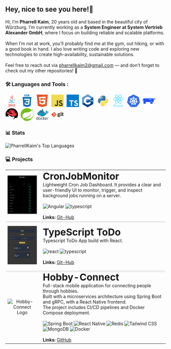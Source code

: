 ## Hey, nice to see you here!👋
Hi, I’m **Pharrell Kaim**, 20 years old and based in the beautiful city of Würzburg. I’m currently working as a **System Engineer at System Vertrieb Alexander GmbH**, where I focus on building reliable and scalable platforms.
<br/>
<br/>
When I’m not at work, you’ll probably find me at the gym, out hiking, or with a good book in hand. I also love writing code and exploring new technologies to create high-availability, sustainable solutions.
<br/>
<br/>
Feel free to reach out via pharrellkaim2@gmail.com — and don’t forget to check out my other repositories! 🚀

### :hammer_and_wrench: Languages and Tools :
<div>
  <p float="right">
    <img src="https://github.com/devicons/devicon/blob/master/icons/java/java-original-wordmark.svg" title="Java" alt="Java" width="40" height="40"/>&nbsp;
    <img src="https://github.com/devicons/devicon/blob/master/icons/css3/css3-plain-wordmark.svg"  title="CSS3" alt="CSS" width="40" height="40"/>&nbsp;
    <img src="https://github.com/devicons/devicon/blob/master/icons/html5/html5-original.svg" title="HTML5" alt="HTML" width="40" height="40"/>&nbsp;
    <img src="https://github.com/devicons/devicon/blob/master/icons/javascript/javascript-original.svg" title="JavaScript" alt="JavaScript" width="40" height="40"/>&nbsp;  
    <img src="https://github.com/devicons/devicon/blob/master/icons/typescript/typescript-original.svg" title="Typescript" **alt="Typescript" width="40" height="40"/>&nbsp;
    <img src="https://github.com/devicons/devicon/blob/master/icons/cplusplus/cplusplus-original.svg" title="C++" **alt="C++" width="40" height="40"/>&nbsp;
    <img src="https://github.com/devicons/devicon/blob/master/icons/python/python-original.svg" title="Python" **alt="Python" width="40" height="40"/>&nbsp;
    <img src="https://github.com/devicons/devicon/blob/master/icons/react/react-original-wordmark.svg" title="React" alt="React" width="40" height="40"/>&nbsp;
    <img src="https://github.com/devicons/devicon/blob/master/icons/kubernetes/kubernetes-original.svg" title="JavaScript" alt="JavaScript" width="40" height="40"/>&nbsp;
    <img src="https://github.com/devicons/devicon/blob/master/icons/rancher/rancher-original.svg" title="JavaScript" alt="JavaScript" width="40" height="40"/>&nbsp;     <img src="https://github.com/devicons/devicon/blob/master/icons/redhat/redhat-original.svg" title="JavaScript" alt="JavaScript" width="40" height="40"/>&nbsp;  
    <img src="https://github.com/devicons/devicon/blob/master/icons/spring/spring-original.svg" title="Spring" alt="Spring" width="40" height="40"/>&nbsp;
    <img src="https://github.com/devicons/devicon/blob/master/icons/docker/docker-original-wordmark.svg" title="Docker" **alt="Docker" width="40" height="40"/>&nbsp;
    <img src="https://github.com/devicons/devicon/blob/master/icons/git/git-original-wordmark.svg" title="Git" **alt="Git" width="40" height="40"/>&nbsp;
  </p>
</div>

  ### 📊 Stats
![PharrellKaim's Top Languages](https://github-readme-stats.vercel.app/api/top-langs/?username=PharrellKaim&theme=react&show_icons=true&hide_border=true&layout=compact)


### 💻 Projects
<table style="width:100%; border-collapse: collapse; margin-bottom: 24px;">
  <tr style="box-shadow: 0 4px 6px -1px rgba(0,0,0,.1), 0 2px 4px -2px rgba(0,0,0,.1);">
    <td style="width: 200px; vertical-align: middle; text-align: center; height:150px;">
      <img src="https://github.com/PharrellKaim/cronJobMonitor/blob/main/cronJobMonitorOverview.png" height="120" alt="spring-postman-request-generator Logo">
    </td>
    <td style="width: 800px; padding-left: 12px;">
      <b style="font-size: 30px;">CronJobMonitor</b><br>
      Lightweight Cron Job Dashboard. It provides a clear and user-friendly UI to monitor, trigger, and inspect background jobs running on a server.<br><br>
      <img alt="Angular" src="https://img.shields.io/badge/Angular-%23DD0031.svg?logo=angular&logoColor=white">
      <img alt="typescript" src="https://img.shields.io/badge/TypeScript-3178C6?logo=typescript&logoColor=fff">
      <br><br>
      <b>Links:</b> 
      <a href="https://github.com/PharrellKaim/cronJobMonitor">Git-Hub</a>
    </td>
  </tr>
    <tr style="box-shadow: 0 4px 6px -1px rgba(0,0,0,.1), 0 2px 4px -2px rgba(0,0,0,.1);">
        <td style="width: 200px; vertical-align: middle; text-align: center; height:150px;">
          <img src="https://github.com/PharrellKaim/TypeScriptTodo/blob/main/images/webViewApp.png" height="120" alt="TodowebView">
        </td>
        <td style="width: 800px; padding-left: 12px; ">
          <b style="font-size: 30px;">TypeScript ToDo</b><br>
          Typescript ToDo App build with React.<br><br>
          <img alt="react" src="https://img.shields.io/badge/React-%2320232a.svg?logo=react&logoColor=%2361DAFB">
          <img alt="typescript" src="https://img.shields.io/badge/TypeScript-3178C6?logo=typescript&logoColor=fff">
          <br><br>
          <b>Links:</b> <a href="https://github.com/PharrellKaim/TypeScriptTodo">Git-Hub</a>
        </td>
      </tr>
      <tr style="box-shadow: 0 4px 6px -1px rgba(0,0,0,.1), 0 2px 4px -2px rgba(0,0,0,.1);">
        <td style="width: 200px; vertical-align: middle; text-align: center; height:150px;">
          <img src="https://avatars.githubusercontent.com/u/140051370?s=96&v=4" height="120" alt="Hobby-Connect Logo">
        </td>
        <td style="width: 800px; padding-left: 12px;">
          <b style="font-size: 30px;">Hobby-Connect</b><br>
          Full-stack mobile application for connecting people through hobbies.<br>
          Built with a microservices architecture using Spring Boot and gRPC, with a React Native frontend.<br>
          The project includes CI/CD pipelines and Docker Compose deployment.<br><br>
          <img alt="Spring Boot" src="https://img.shields.io/badge/Spring%20Boot-6DB33F?logo=springboot&logoColor=fff">
          <img alt="React Native" src="https://img.shields.io/badge/React_Native-%2320232a.svg?logo=react&logoColor=%2361DAFB">
          <img alt="Redis" src="https://img.shields.io/badge/Redis-%23DD0031.svg?logo=redis&logoColor=white">
          <img alt="Tailwind CSS" src="https://img.shields.io/badge/Tailwind%20CSS-%2338B2AC.svg?logo=tailwind-css&logoColor=white">
          <img alt="MongoDB" src="https://img.shields.io/badge/MongoDB-%234ea94b.svg?logo=mongodb&logoColor=white">
          <img alt="Docker" src="https://img.shields.io/badge/Docker-2496ED?logo=docker&logoColor=fff"><br><br>
          <b>Links:</b> <a href="https://github.com/FerdiStro/HobbyConnect">GitHub</a>
        </td>
      </tr>
</table>
